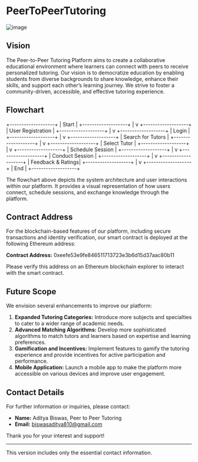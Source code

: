 # PeerToPeerTutoring
![image](https://github.com/user-attachments/assets/594f88fc-6170-4c58-88b1-7e05a9c2c883)
## Vision

The Peer-to-Peer Tutoring Platform aims to create a collaborative educational environment where learners can connect with peers to receive personalized tutoring. Our vision is to democratize education by enabling students from diverse backgrounds to share knowledge, enhance their skills, and support each other’s learning journey. We strive to foster a community-driven, accessible, and effective tutoring experience.

## Flowchart

  +-------------------+
  |     Start         |
  +-------------------+
            |
            v
  +-------------------+
  | User Registration |
  +-------------------+
            |
            v
  +-------------------+
  |      Login        |
  +-------------------+
            |
            v
  +-------------------+
  | Search for Tutors |
  +-------------------+
            |
            v
  +-------------------+
  |   Select Tutor    |
  +-------------------+
            |
            v
  +-------------------+
  | Schedule Session  |
  +-------------------+
            |
            v
  +-------------------+
  | Conduct Session   |
  +-------------------+
            |
            v
  +-------------------+
  | Feedback & Ratings|
  +-------------------+
            |
            v
  +-------------------+
  |       End         |
  +-------------------+


The flowchart above depicts the system architecture and user interactions within our platform. It provides a visual representation of how users connect, schedule sessions, and exchange knowledge through the platform.

## Contract Address

For the blockchain-based features of our platform, including secure transactions and identity verification, our smart contract is deployed at the following Ethereum address:

**Contract Address:** 0xeefe53e9fe846511713723e3b6d15d37aac80b11

Please verify this address on an Ethereum blockchain explorer to interact with the smart contract.

## Future Scope

We envision several enhancements to improve our platform:

1. **Expanded Tutoring Categories:** Introduce more subjects and specialties to cater to a wider range of academic needs.
2. **Advanced Matching Algorithms:** Develop more sophisticated algorithms to match tutors and learners based on expertise and learning preferences.
3. **Gamification and Incentives:** Implement features to gamify the tutoring experience and provide incentives for active participation and performance.
4. **Mobile Application:** Launch a mobile app to make the platform more accessible on various devices and improve user engagement.

## Contact Details

For further information or inquiries, please contact:

- **Name:** Aditya Biswas, Peer to Peer Tutoring
- **Email:** [biswasaditya810@gmail.com](mailto:biswasaditya810@gmail.com)

Thank you for your interest and support!

---

This version includes only the essential contact information.
